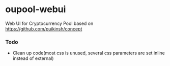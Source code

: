 # oupool-webui
Web UI for Cryptocurrency Pool based on https://github.com/puikinsh/concept

### Todo
- Clean up code(most css is unused, several css parameters are set inline instead of external)
